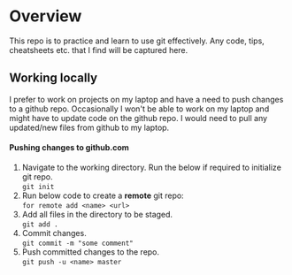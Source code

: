 # Overview
This repo is to practice and learn to use git effectively. Any code, tips, cheatsheets etc. that I find will be captured here.

## Working locally
I prefer to work on projects on my laptop and have a need to push changes to a github repo. Occasionally I won't be able to work on my laptop and might have to update code on the github repo. I would need to pull any updated/new files from github to my laptop. 

#### Pushing changes to github.com
1. Navigate to the working directory. Run the below if required to initialize git repo.   
```git init```
2. Run below code to create a **remote** git repo:    
```for remote add <name> <url>```
3. Add all files in the directory to be staged.    
```git add .```
4. Commit changes.  
```git commit -m "some comment"```
5. Push committed changes to the repo.  
```git push -u <name> master```



